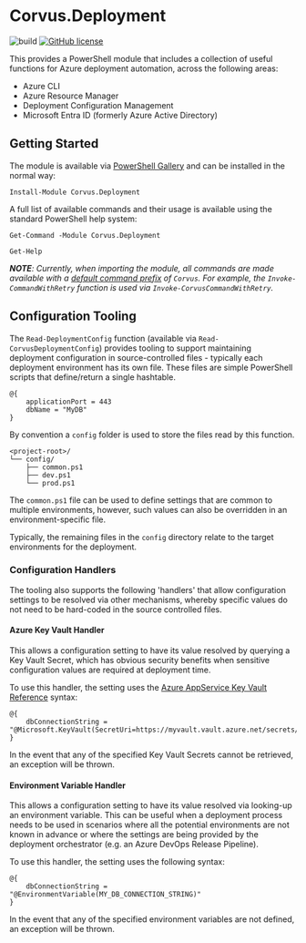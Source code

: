 # Corvus.Deployment

![build](https://github.com/corvus-dotnet/Corvus.Deployment/workflows/build/badge.svg)
[![GitHub license](https://img.shields.io/badge/License-Apache%202-blue.svg)](https://raw.githubusercontent.com/corvus-dotnet/Corvus.Deployment/main/LICENSE)

This provides a PowerShell module that includes a collection of useful functions for Azure deployment automation, across the following areas:

* Azure CLI
* Azure Resource Manager
* Deployment Configuration Management
* Microsoft Entra ID (formerly Azure Active Directory)


## Getting Started

The module is available via [PowerShell Gallery](https://www.powershellgallery.com/packages/corvus.deployment) and can be installed in the normal way:

```
Install-Module Corvus.Deployment
```

A full list of available commands and their usage is available using the standard PowerShell help system:
```
Get-Command -Module Corvus.Deployment

Get-Help 
```

***NOTE**: Currently, when importing the module, all commands are made available with a [default command prefix](https://learn.microsoft.com/en-us/powershell/module/microsoft.powershell.core/about/about_module_manifests#defaultcommandprefix) of `Corvus`. For example, the `Invoke-CommandWithRetry` function is used via `Invoke-CorvusCommandWithRetry`.*

## Configuration Tooling

The `Read-DeploymentConfig` function (available via `Read-CorvusDeploymentConfig`) provides tooling to support maintaining deployment configuration in source-controlled files - typically each deployment environment has its own file.  These files are simple PowerShell scripts that define/return a single hashtable.

```
@{
    applicationPort = 443
    dbName = "MyDB"
}
```

By convention a `config` folder is used to store the files read by this function.

```
<project-root>/
└── config/
    ├── common.ps1
    ├── dev.ps1
    └── prod.ps1
```

The `common.ps1` file can be used to define settings that are common to multiple environments, however, such values can also be overridden in an environment-specific file.

Typically, the remaining files in the `config` directory relate to the target environments for the deployment.

### Configuration Handlers

The tooling also supports the following 'handlers' that allow configuration settings to be resolved via other mechanisms, whereby specific values do not need to be hard-coded in the source controlled files.

#### Azure Key Vault Handler

This allows a configuration setting to have its value resolved by querying a Key Vault Secret, which has obvious security benefits when sensitive configuration values are required at deployment time.

To use this handler, the setting uses the [Azure AppService Key Vault Reference](https://learn.microsoft.com/en-us/azure/app-service/app-service-key-vault-references?tabs=azure-cli#source-app-settings-from-key-vault) syntax:

```
@{
    dbConnectionString = "@Microsoft.KeyVault(SecretUri=https://myvault.vault.azure.net/secrets/myDbConnString/)"
}
```

In the event that any of the specified Key Vault Secrets cannot be retrieved, an exception will be thrown.

#### Environment Variable Handler

This allows a configuration setting to have its value resolved via looking-up an environment variable.  This can be useful when a deployment process needs to be used in scenarios where all the potential environments are not known in advance or where the settings are being provided by the deployment orchestrator (e.g. an Azure DevOps Release Pipeline).

To use this handler, the setting uses the following syntax:

```
@{
    dbConnectionString = "@EnvironmentVariable(MY_DB_CONNECTION_STRING)"
}
```

In the event that any of the specified environment variables are not defined, an exception will be thrown.